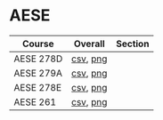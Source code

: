 # AESE

| Course | Overall | Section |
| ------ | ------- | ------- |
| AESE 278D | [csv](https://github.com/UCSD-Historical-Enrollment-Data/2024Spring/blob/main/overall/AESE%20278D.csv), [png](https://raw.githubusercontent.com/UCSD-Historical-Enrollment-Data/2024Spring/main/plot_overall/AESE%20278D.png) |  |
| AESE 279A | [csv](https://github.com/UCSD-Historical-Enrollment-Data/2024Spring/blob/main/overall/AESE%20279A.csv), [png](https://raw.githubusercontent.com/UCSD-Historical-Enrollment-Data/2024Spring/main/plot_overall/AESE%20279A.png) |  |
| AESE 278E | [csv](https://github.com/UCSD-Historical-Enrollment-Data/2024Spring/blob/main/overall/AESE%20278E.csv), [png](https://raw.githubusercontent.com/UCSD-Historical-Enrollment-Data/2024Spring/main/plot_overall/AESE%20278E.png) |  |
| AESE 261 | [csv](https://github.com/UCSD-Historical-Enrollment-Data/2024Spring/blob/main/overall/AESE%20261.csv), [png](https://raw.githubusercontent.com/UCSD-Historical-Enrollment-Data/2024Spring/main/plot_overall/AESE%20261.png) |  |
